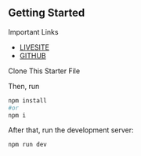 
## Getting Started
Important Links

 - [LIVESITE](https://64e8ae4d6723bf1f67fe2d8e--lustrous-gingersnap-a4aa48.netlify.app/)
 - [GITHUB](https://github.com/SafiaJotey/click-motto)
 



Clone This Starter File

Then, run

```bash
npm install
#or
npm i
```

After that, run the development server:

```bash
npm run dev
```

